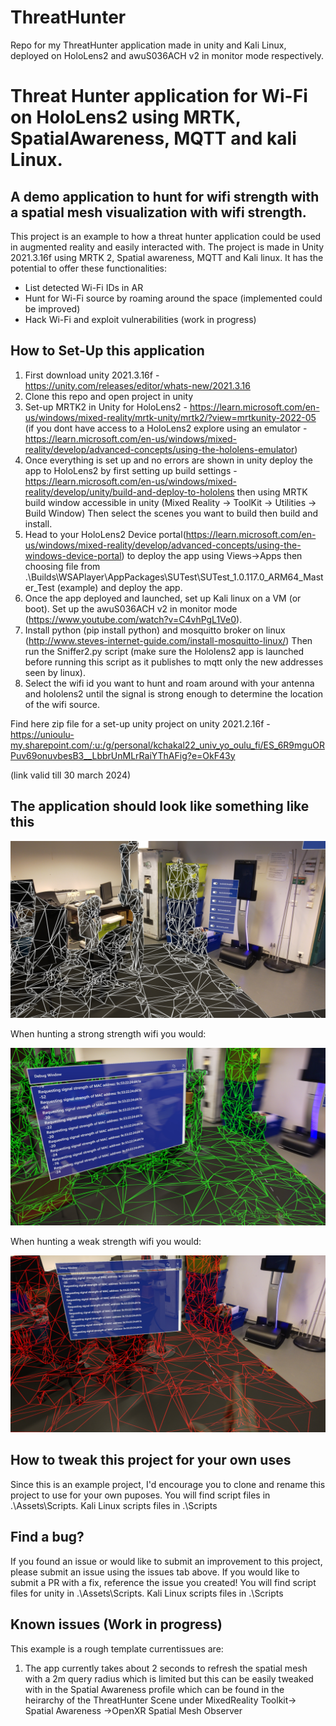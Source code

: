 # ThreatHunter
Repo for my ThreatHunter application made in unity and Kali Linux, deployed on HoloLens2 and awuS036ACH v2 in monitor mode respectively.

# Threat Hunter application for Wi-Fi on HoloLens2 using MRTK, SpatialAwareness, MQTT and kali Linux.

## A demo application to hunt for wifi strength with a spatial mesh visualization with wifi strength.

This project is an example to how a threat hunter application could be used in augmented reality and easily interacted with. The project is made in Unity 2021.3.16f using MRTK 2, Spatial awareness, MQTT and Kali linux. It has the potential to offer these functionalities:

- List detected Wi-Fi IDs in AR
- Hunt for Wi-Fi source by roaming around the space (implemented could be improved)
- Hack Wi-Fi and exploit vulnerabilities (work in progress)

## How to Set-Up this application

1. First download unity 2021.3.16f - https://unity.com/releases/editor/whats-new/2021.3.16
2. Clone this repo and open project in unity
3. Set-up MRTK2 in Unity for HoloLens2 - https://learn.microsoft.com/en-us/windows/mixed-reality/mrtk-unity/mrtk2/?view=mrtkunity-2022-05 (if you dont have access to a HoloLens2 explore using an emulator - https://learn.microsoft.com/en-us/windows/mixed-reality/develop/advanced-concepts/using-the-hololens-emulator)
4. Once everything is set up and no errors are shown in unity deploy the app to HoloLens2 by first setting up build settings - https://learn.microsoft.com/en-us/windows/mixed-reality/develop/unity/build-and-deploy-to-hololens then using MRTK build window accessible in unity (Mixed Reality -> ToolKit -> Utilities -> Build Window) Then select the scenes you want to build then build and install.
5. Head to your HoloLens2 Device portal(https://learn.microsoft.com/en-us/windows/mixed-reality/develop/advanced-concepts/using-the-windows-device-portal) to deploy the app using Views->Apps then choosing file from .\Builds\WSAPlayer\AppPackages\SUTest\SUTest_1.0.117.0_ARM64_Master_Test (example) and deploy the app.
6. Once the app deployed and launched, set up Kali linux on a VM (or boot). Set up the awuS036ACH v2 in monitor mode (https://www.youtube.com/watch?v=C4vhPgL1Ve0). 
7. Install python (pip install python) and mosquitto broker on linux (http://www.steves-internet-guide.com/install-mosquitto-linux/) Then run the Sniffer2.py script (make sure the Hololens2 app is launched before running this script as it publishes to mqtt only the new addresses seen by linux).
8. Select the wifi id you want to hunt and roam around with your antenna and hololens2 until the signal is strong enough to determine the location of the wifi source.

Find here zip file for a set-up unity project on unity 2021.2.16f - https://unioulu-my.sharepoint.com/:u:/g/personal/kchakal22_univ_yo_oulu_fi/ES_6R9mguORPuv69onuvbesB3__LbbrUnMLrRaiYThAFig?e=OkF43y

(link valid till 30 march 2024)

## The application should look like something like this
![Screenshot](Screenshots/UI.jpg)

When hunting a strong strength wifi you would:

![Screenshot](Screenshots/StrongStrength.jpg)

When hunting a weak strength wifi you would:

![Screenshot](Screenshots/WeakStrength.jpg)

## How to tweak this project for your own uses

Since this is an example project, I'd encourage you to clone and rename this project to use for your own puposes.
You will find script files in .\Assets\Scripts.
Kali Linux scripts files in .\Scripts

## Find a bug?

If you found an issue or would like to submit an improvement to this project, please submit an issue using the issues tab above. If you would like to submit a PR with a fix, reference the issue you created!
You will find script files for unity in .\Assets\Scripts.
Kali Linux scripts files in .\Scripts

## Known issues (Work in progress)

This example is a rough template currentissues are:

1. The app currently takes about 2 seconds to refresh the spatial mesh with a 2m query radius which is limited but this can be easily tweaked with in the Spatial Awareness profile which can be found in the heirarchy of the ThreatHunter Scene under MixedReality Toolkit-> Spatial Awareness ->OpenXR Spatial Mesh Observer
